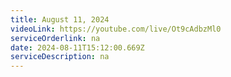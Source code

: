 ```yaml
---
title: August 11, 2024
videoLink: https://youtube.com/live/Ot9cAdbzMl0
serviceOrderlink: na
date: 2024-08-11T15:12:00.669Z
serviceDescription: n﻿a
---
```

